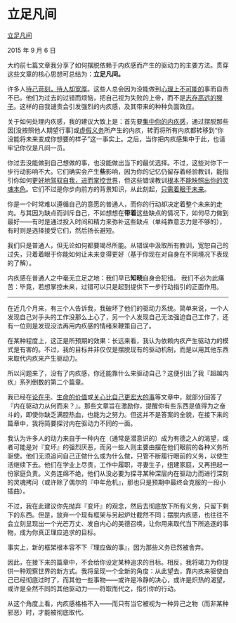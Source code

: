 # 立足凡间

[立足凡间](https://mindingourway.com/residing-in-the-mortal-realm/)

2015 年 9 月 6 日

大约前七篇文章我分享了如何摆脱依赖于内疚感而产生的驱动力的主要方法。贯穿这些文章的核心思想可总结为：**立足凡间。**

许多人[待己苛刻，待人却宽厚](https://mindingourway.com/self-compassion/)。这些人总会因为没能做到[心理上不可能的](https://mindingourway.com/where-coulds-go/)事而自责不已。他们为过去的过错而烦恼，把自己视为失败的上帝，而不是[志存高远的猴子](https://mindingourway.com/not-yet-gods/)。这样的自我谴责会引发强烈的内疚感，及其带来的种种负面效应。

关于如何处理内疚感，我的建议大致上是：首先要[集中你的内疚感](https://mindingourway.com/shifting-guilt/)，通过摆脱那些因[没按照他人期望行事]或[虚假义务](https://mindingourway.com/not-because-you-should/)所产生的内疚，转而将所有内疚都转移到“你没能将未来变成你想要的样子”这一事实上。之后，当你把内疚感集中于此，也请牢记你仅是凡间一员。

你过去没能做到自己想做的事，也没能做出当下的最优选择。不过，这些对你下一步行动影响不大。它们确实会产生**些**影响，因为你的记忆仍留存着经验教训，能指引你如何[更好地驾驭自我，进而掌控世界](https://mindingourway.com/dont-steer-with-guilt/)，但这些错误教训[根本不能映照出你的灵魂本色](https://mindingourway.com/there-are-no/)。它们不过是你步向前方的背景知识，从此刻起，[只需着眼于未来]((https://mindingourway.com/be-a-new-homunculus/))。

你是一个时常难以遵循自己的意愿的普通人，而你的行动却决定着整个未来的走向。与其因为缺点而训斥自己，不如想想在**带着**这些缺点的情况下，如何尽力做到最好——有时是通过投入时间和精力来弥补这些缺点（单纯靠意志力是不够的），有时则是选择接受它们，然后扬长避短。

我们只是普通人，但无论如何都要竭尽所能。从错误中汲取所有教训，宽恕自己的过失，只着着眼于你能如何让未来变得更好（基于你现在对自身在不同境况下表现的了解）。

内疚感在普通人之中毫无立足之地：我们早已**知晓**自身会犯错。 我们不必为此痛苦：毕竟，若想掌控未来，过错可以只是起到提供下一步行动指引的正面作用。

------

在近几个月来，有三个人告诉我，我破坏了他们的驱动力系统。简单来说，一个人发现自己对手头的工作没那么上心了，另一个人发现自己无法强迫自己工作了，还有一位则是发现没法再用内疚感的情绪来鞭策自己了。

在某种程度上，这正是所预期的效果：长远来看，我认为依赖内疚产生驱动力的模式是有害的。不过，我的目标并非仅仅是摆脱现有的驱动机制，而是以用其他东西来取代内疚来产生驱动力。

所以问题来了，没有了内疚感，你还能靠什么来驱动自己？这便引出了我『超越内疚』系列倒数的第二个篇章。

我已经在[论在乎](https://mindingourway.com/on-caring/)、[生命的价值](https://mindingourway.com/the-value-of-a-life/)或[关心比自己更宏大的事](https://mindingourway.com/caring-about-some/)等文章中，就部分回答了『内在驱动力从何而来？』。那些文章旨在激励你，提醒你有些东西是值得为之奋斗的，即使你缺乏满腔热血，也能为之努力。但这并不是答案的全貌，在接下来的篇章中，我将简要探讨内在驱动力不同的一面。

我认为许多人的动力来自于一种内在（通常是潜意识的）成为有德之人的渴望，或者可能是对『变坏』的强烈厌恶，而另一些人则主要由摆在他们眼前的各种义务所驱使。他们无须追问自己正做什么或为什么做，只管不断履行眼前的义务，以使生活继续下去。他们在学业上尽责，工作中履职，寻妻生子，组建家庭，又再担起一份家庭负责。义务连绵不绝，他们从没必要为探寻某种深层内在驱动力而进行深刻的灵魂拷问（或许除了偶尔的『中年危机』，那也只是预期中最终会克服的一段小插曲）。

不过，我在此建议你先抛弃『变坏』的观念，然后去彻底放下所有义务，只留下剩下的东西。但是，放弃一个现有框架与另起炉灶截然不同；摆脱内疚感，也往往不会立刻显现出一个光芒万丈、发自内心的美德召唤，让你用来取代当下所追逐的事物，成为你真正理应追求的目标。

事实上，新的框架根本容不下『理应做的事』，因为那些义务已然被舍弃。

因此，在接下来的篇章中，不会给你设定某种追求的目标。相反，我将竭力为你提供一种观察世界的新方式。我将呈现一个全新的角度：从此望去，靠内疚来驱使自己已经彻底过时了，而其他一些事物——或许是冷静的决心，或许是炽热的渴望，或许是全然不同的其他驱动力——将取而代之，指引你的行动。

从这个角度上看，内疚感格格不入——而只有当它被视为一种异己之物（而非某种邪恶）时，才能被彻底取代。